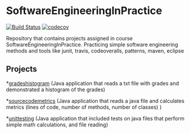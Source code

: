 # SoftwareEngineeringInPractice
[![Build Status](https://travis-ci.com/IoannisVougias/SoftwareEngineeringInPractice.svg?token=pt7u2XM6bHvCMzJjxHeL&branch=master)](https://travis-ci.com/IoannisVougias/SoftwareEngineeringInPractice)
[![codecov](https://codecov.io/gh/IoannisVougias/SoftwareEngineeringInPractice/branch/master/graph/badge.svg?token=gNskKu4fJ9)](https://codecov.io/gh/IoannisVougias/SoftwareEngineeringInPractice)


Repository that contains projects assigned in course SoftwareEngineeringInPractice. Practicing simple software engineering methods and tools like junit, travis, codeoveralls, patterns, maven, eclipse 

## Projects

*[gradeshistogram](https://github.com/IoannisVougias/SoftwareEngineeringInPractice/blob/master/seip2019/gradeshistogram/README.md)    (Java application that reads a txt file with grades and demonstrated a histogram of the grades)

*[sourcecodemetrics](https://github.com/IoannisVougias/SoftwareEngineeringInPractice/blob/development/master/sourcecodemetrics/README.md)    (Java application that reads a java file and calculates metrics (lines of code, number of methods, number of classes) )

*[unittesting](https://github.com/IoannisVougias/SoftwareEngineeringInPractice/blob/development/master/unittesting/README.md)    (Java application that included tests on java files that perform simple math calculations, and file reading)
